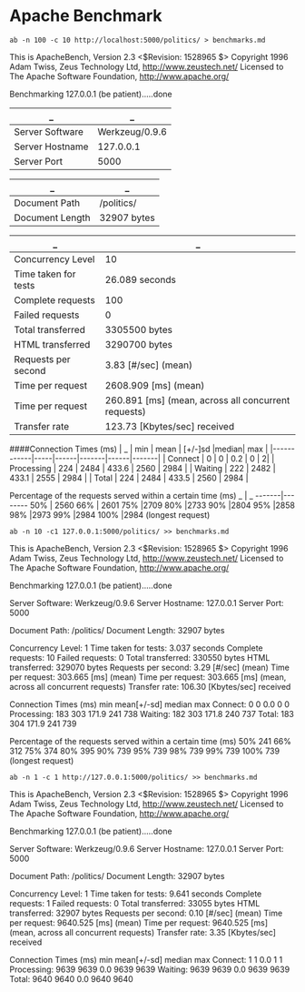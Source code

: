 Apache Benchmark
===============================================================


```ab -n 100 -c 10 http://localhost:5000/politics/ > benchmarks.md```


This is ApacheBench, Version 2.3 <$Revision: 1528965 $>
Copyright 1996 Adam Twiss, Zeus Technology Ltd, http://www.zeustech.net/
Licensed to The Apache Software Foundation, http://www.apache.org/

Benchmarking 127.0.0.1 (be patient).....done

|_                  |                   _  |
|-------------------|----------------------|
| Server Software   |       Werkzeug/0.9.6 |
| Server Hostname   |        127.0.0.1     |
| Server Port       |            5000      |


 _               |                 _  
-----------------|--------------------
 Document Path   |        /politics/  
 Document Length |      32907 bytes   


 _        |      _         
 ------------------- | ----------------
Concurrency Level    |   10
Time taken for tests |   26.089 seconds
Complete requests   |    100
Failed requests|        0
Total transferred|     3305500 bytes
HTML transferred|      3290700 bytes
Requests per second |    3.83 [#/sec] (mean)
Time per request |       2608.909 [ms] (mean)
Time per request |       260.891 [ms] (mean, across all concurrent requests)
Transfer rate |          123.73 [Kbytes/sec] received

####Connection Times (ms)
|        _   | min | mean | [+/-]sd |median| max |
|------------|-----|------|-------|------|-------|
| Connect    |  0  |   0  |  0.2  |   0  |      2|
| Processing | 224 | 2484 | 433.6 | 2560 |  2984 |
| Waiting    | 222 | 2482 | 433.1 | 2555 |  2984 |
| Total      | 224 | 2484 | 433.5 | 2560 |  2984 |

Percentage of the requests served within a certain time (ms)
_        |        _
-------|--------
 50%   |  2560 
  66%   |  2601 
  75%   |2709 
  80%   |2733 
  90%   |2804
  95%   |2858 
  98%   |2973 
  99%   |2984 
 100%   |2984 (longest request) 



 
```ab -n 10 -c1 127.0.0.1:5000/politics/ >> benchmarks.md```
 
This is ApacheBench, Version 2.3 <$Revision: 1528965 $>
Copyright 1996 Adam Twiss, Zeus Technology Ltd, http://www.zeustech.net/
Licensed to The Apache Software Foundation, http://www.apache.org/

Benchmarking 127.0.0.1 (be patient).....done


Server Software:        Werkzeug/0.9.6
Server Hostname:        127.0.0.1
Server Port:            5000

Document Path:          /politics/
Document Length:        32907 bytes

Concurrency Level:      1
Time taken for tests:   3.037 seconds
Complete requests:      10
Failed requests:        0
Total transferred:      330550 bytes
HTML transferred:       329070 bytes
Requests per second:    3.29 [#/sec] (mean)
Time per request:       303.665 [ms] (mean)
Time per request:       303.665 [ms] (mean, across all concurrent requests)
Transfer rate:          106.30 [Kbytes/sec] received

Connection Times (ms)
              min  mean[+/-sd] median   max
Connect:        0    0   0.0      0       0
Processing:   183  303 171.9    241     738
Waiting:      182  303 171.8    240     737
Total:        183  304 171.9    241     739

Percentage of the requests served within a certain time (ms)
  50%    241
  66%    312
  75%    374
  80%    395
  90%    739
  95%    739
  98%    739
  99%    739
 100%    739 (longest request)
 
```ab -n 1 -c 1 http://127.0.0.1:5000/politics/ >> benchmarks.md ```

This is ApacheBench, Version 2.3 <$Revision: 1528965 $>
Copyright 1996 Adam Twiss, Zeus Technology Ltd, http://www.zeustech.net/
Licensed to The Apache Software Foundation, http://www.apache.org/

Benchmarking 127.0.0.1 (be patient).....done


Server Software:        Werkzeug/0.9.6
Server Hostname:        127.0.0.1
Server Port:            5000

Document Path:          /politics/
Document Length:        32907 bytes

Concurrency Level:      1
Time taken for tests:   9.641 seconds
Complete requests:      1
Failed requests:        0
Total transferred:      33055 bytes
HTML transferred:       32907 bytes
Requests per second:    0.10 [#/sec] (mean)
Time per request:       9640.525 [ms] (mean)
Time per request:       9640.525 [ms] (mean, across all concurrent requests)
Transfer rate:          3.35 [Kbytes/sec] received

Connection Times (ms)
              min  mean[+/-sd] median   max
Connect:        1    1   0.0      1       1
Processing:  9639 9639   0.0   9639    9639
Waiting:     9639 9639   0.0   9639    9639
Total:       9640 9640   0.0   9640    9640
